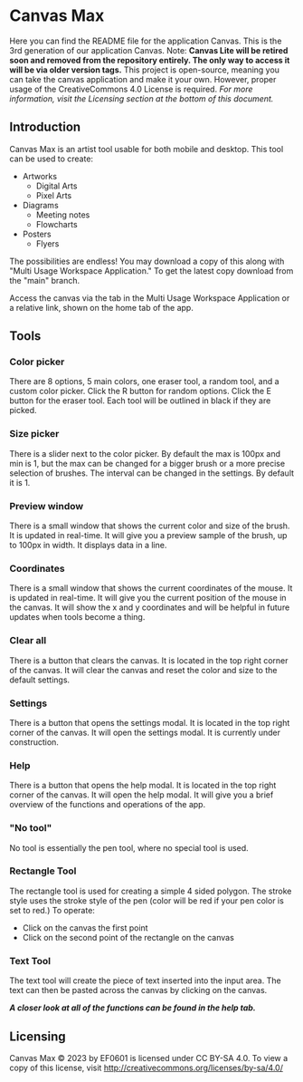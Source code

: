 # Canvas Max

Here you can find the README file for the application Canvas. This is the 3rd generation of our application Canvas.
Note: **Canvas Lite will be retired soon and removed from the repository entirely. The only way to access it will be via older version tags.**
This project is open-source, meaning you can take the canvas application and make it your own. However, proper usage of the CreativeCommons 4.0 License is required. *For more information, visit the Licensing section at the bottom of this document.*

## Introduction

Canvas Max is an artist tool usable for both mobile and desktop. This tool can be used to create:

 - Artworks
	 - Digital Arts
	 - Pixel Arts
 - Diagrams
	 - Meeting notes
	 - Flowcharts
 - Posters
	 - Flyers

The possibilities are endless! You may download a copy of this along with "Multi Usage Workspace Application." To get the latest copy download from the "main" branch.

Access the canvas via the tab in the Multi Usage Workspace Application or a relative link, shown on the home tab of the app.

## Tools

### Color picker

There are 8 options, 5 main colors, one eraser tool, a random tool, and a custom color picker. Click the R button for random options. Click the E button for the eraser tool. Each tool will be outlined in black if they are picked.

### Size picker

There is a slider next to the color picker. By default the max is 100px and min is 1, but the max can be changed for a bigger brush or a more precise selection of brushes. The interval can be changed in the settings. By default it is 1.

### Preview window

There is a small window that shows the current color and size of the brush. It is updated in real-time. It will give you a preview sample of the brush, up to 100px in width. It displays data in a line.

### Coordinates

There is a small window that shows the current coordinates of the mouse. It is updated in real-time. It will give you the current position of the mouse in the canvas. It will show the x and y coordinates and will be helpful in future updates when tools become a thing.

### Clear all

There is a button that clears the canvas. It is located in the top right corner of the canvas. It will clear the canvas and reset the color and size to the default settings.

### Settings

There is a button that opens the settings modal. It is located in the top right corner of the canvas. It will open the settings modal. It is currently under construction.

### Help

There is a button that opens the help modal. It is located in the top right corner of the canvas. It will open the help modal. It will give you a brief overview of the functions and operations of the app.

### "No tool"

No tool is essentially the pen tool, where no special tool is used.

### Rectangle Tool

The rectangle tool is used for creating a simple 4 sided polygon. The stroke style uses the stroke style of the pen (color will be red if your pen color is set to red.) To operate:

- Click on the canvas the first point
- Click on the second point of the rectangle on the canvas

### Text Tool

The text tool will create the piece of text inserted into the input area. The text can then be pasted across the canvas by clicking on the canvas.

***A closer look at all of the functions can be found in the help tab.***

## Licensing

Canvas Max © 2023 by EF0601 is licensed under  CC BY-SA 4.0. To view a copy of this license, visit http://creativecommons.org/licenses/by-sa/4.0/
